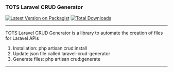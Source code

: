 ### TOTS Laravel CRUD Generator

[![Latest Version on Packagist](https://img.shields.io/packagist/v/tots/laravel-crud-generator.svg?style=flat-square)](https://packagist.org/packages/tots/laravel-crud-generator)
[![Total Downloads](https://img.shields.io/packagist/dt/tots/laravel-crud-generator?style=flat-square)](https://packagist.org/packages/tots/laravel-crud-generator)

---
TOTS Laravel CRUD Generator is a library to automate the creation of files for Laravel APIs

1. Installation: php artisan crud:install
2. Update json file called laravel-crud-generator
3. Generate files: php artisan crud:generate
---
